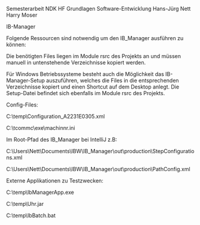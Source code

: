 Semesterarbeit NDK HF Grundlagen Software-Entwicklung 
Hans-Jürg Nett
Harry Moser

IB-Manager

Folgende Ressourcen sind notwendig um den IB_Manager ausführen zu können:

Die benötigten Files liegen im Module rsrc des Projekts an und müssen manuell in untenstehende Verzeichnisse kopiert werden.

Für Windows Betriebssysteme besteht auch die Möglichkeit das IB-Manager-Setup auszuführen, 
welches die Files in die entsprechenden Verzeichnisse kopiert und einen Shortcut auf dem Desktop anlegt.
Die Setup-Datei befindet sich ebenfalls im Module rsrc des Projekts.


Config-Files:

C:\temp\Configuration_A2231E0305.xml

C:\tcommc\exe\machinnr.ini

Im Root-Pfad des IB_Manager bei IntelliJ z.B:

C:\Users\Nett\Documents\IBW\IB_Manager\out\production\StepConfigurations.xml

C:\Users\Nett\Documents\IBW\IB_Manager\out\production\PathConfig.xml

Externe Applikationen zu Testzwecken:

C:\temp\IbManagerApp.exe

C:\temp\Uhr.jar

C:\temp\IbBatch.bat
